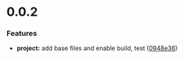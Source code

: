 <a name="0.0.2"></a>
# 0.0.2


### Features

* **project:** add base files and enable build, test ([0948e36](https://github.com/SpoonX/aurelia-plugin-skeleton/commit/0948e36))



